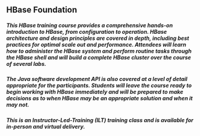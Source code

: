 ## HBase Foundation

##### This HBase training course provides a comprehensive hands-on introduction to HBase, from configuration to operation. HBase architecture and design principles are covered in depth, including best practices for optimal scale out and performance. Attendees will learn how to administer the HBase system and perform routine tasks through the HBase shell and will build a complete HBase cluster over the course of several labs. 

##### The Java software development API is also covered at a level of detail appropriate for the participants. Students will leave the course ready to begin working with HBase immediately and will be prepared to make decisions as to when HBase may be an appropriate solution and when it may not.

##### This is an Instructor-Led-Training (ILT) training class and is available for in-person and virtual delivery.
